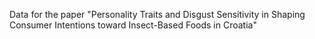 Data for the paper "Personality Traits and Disgust Sensitivity in Shaping Consumer Intentions toward Insect-Based Foods in Croatia"

